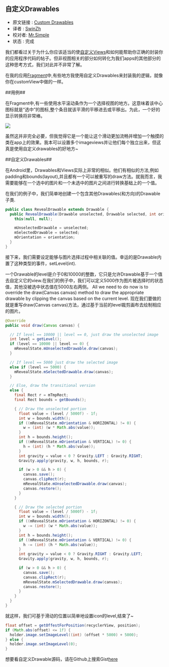 自定义Drawables
---

>
* 原文链接 : [Custom Drawables](http://www.ryanharter.com/blog/2015/04/03/custom-drawables/)
* 译者 : [SwinZh](https://github.com/SwinZh) 
* 校对者: [Mr.Simple](https://github.com/bboyfeiyu)  
* 状态 :  完成


我们都看过关于为什么你应该适当的使[自定义Views](http://www.ryanharter.com/blog/2014/05/14/using-custom-compound-views-in-android/)和如何能帮助你正确的封装你的应用程序代码的帖子。但非视图相关的部分如何转化为我们apps的其他部分的这种思考方式，我们对此并不非常了解。

在我的应用[Fragment](https://play.google.com/store/apps/details?id=com.pixite.fragment&referrer=utm_source%3Dryanharter.com%26utm_medium%3Dpost%26utm_content%3Dcustom_drawables)中,有些地方我使用自定义Drawables来封装我的逻辑，就像你在customView中做的一样。

##用例##

在Fragment中,有一些使用水平滚动条作为一个选择视图的地方。这意味着该中心图标就是“选中”的图标,整个条目就该平滑的平移进去或平移出。为此，一个好的显示转换将非常棒。

![](http://www.ryanharter.com/images/posts/custom-drawables/example.gif)

虽然这并非完全必要，但我觉得它是一个能让这个滑动更加流畅并增加一个触摸的类在app上的效果。我本可以设置多个imageviews并让他们每个独立出来，但这真是使用自定义drawables的好地方~

##自定义Drawables##

在Android里，Drawables和Views实际上非常的相似。他们有相似的方法,例如padding和bounds(layout),并且都有一个可以被重写的draw方法。就我而言，我需要能够在一个选中的图片和一个未选中的图片之间进行转换基础上的一个值。

在我们的例子中，我们简单地创建一个包含其他Drawables(和方向)的Drawable子类.



```java
public class RevealDrawable extends Drawable {
  public RevealDrawable(Drawable unselected, Drawable selected, int orientation) {
    this(null, null);

    mUnselectedDrawable = unselected;
    mSelectedDrawable = selected;
    mOrientation = orientation;
  }
}
```

接下来，我们需要设定能够与图片选择过程中相关联的值。幸运的是Drawable内置了这种类型的事件，setLevel(int).

一个Drawable的level是介于0和10000的整数，它只是允许Drawable基于一个值去自定义它的view.在我们的例子中，我们可以定义5000作为图片被选择时的状态值，其他没被选中状态值在5000左右两侧。
All we need to do now is to override the draw(Canvas canvas) method to draw the appropriate drawable by clipping the canvas based on the current level.
现在我们要做的就是重写draw(Canvas canvas)方法，通过基于当前的level裁剪画布去绘制相应的图片。

```java
@Override
public void draw(Canvas canvas) {

  // If level == 10000 || level == 0, just draw the unselected image
  int level = getLevel();
  if (level == 10000 || level == 0) {
    mRevealState.mUnselectedDrawable.draw(canvas);
  }

  // If level == 5000 just draw the selected image
  else if (level == 5000) {
    mRevealState.mSelectedDrawable.draw(canvas);
  }

  // Else, draw the transitional version
  else {
    final Rect r = mTmpRect;
    final Rect bounds = getBounds();

    { // Draw the unselected portion
      float value = (level / 5000f) - 1f;
      int w = bounds.width();
      if ((mRevealState.mOrientation & HORIZONTAL) != 0) {
        w = (int) (w * Math.abs(value));
      }
      int h = bounds.height();
      if ((mRevealState.mOrientation & VERTICAL) != 0) {
        h = (int) (h * Math.abs(value));
      }
      int gravity = value < 0 ? Gravity.LEFT : Gravity.RIGHT;
      Gravity.apply(gravity, w, h, bounds, r);

      if (w > 0 && h > 0) {
        canvas.save();
        canvas.clipRect(r);
        mRevealState.mUnselectedDrawable.draw(canvas);
        canvas.restore();
      }
    }

    { // Draw the selected portion
      float value = (level / 5000f) - 1f;
      int w = bounds.width();
      if ((mRevealState.mOrientation & HORIZONTAL) != 0) {
        w -= (int) (w * Math.abs(value));
      }
      int h = bounds.height();
      if ((mRevealState.mOrientation & VERTICAL) != 0) {
        h -= (int) (h * Math.abs(value));
      }
      int gravity = value < 0 ? Gravity.RIGHT : Gravity.LEFT;
      Gravity.apply(gravity, w, h, bounds, r);

      if (w > 0 && h > 0) {
        canvas.save();
        canvas.clipRect(r);
        mRevealState.mSelectedDrawable.draw(canvas);
        canvas.restore();
      }
    }
  }
}
```

就这样，我们可基于滑动的位置以简单地设置icon的level,结束了~

```java
float offset = getOffestForPosition(recyclerView, position);
if (Math.abs(offset) <= 1f) {
  holder.image.setImageLevel((int) (offset * 5000) + 5000);
} else {
  holder.image.setImageLevel(0);
}
```

想要看自定义Drawable源码，请在Github上搜索Gist[here](https://gist.github.com/rharter/34051da57f8a6a0991ff)

